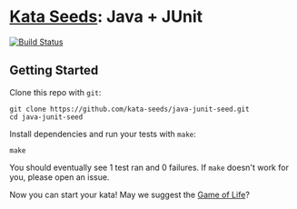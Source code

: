 # [Kata Seeds](http://kata-seeds.github.io): Java + JUnit
[![Build Status](https://travis-ci.org/kata-seeds/java-junit-seed.svg?branch=master)](https://travis-ci.org/kata-seeds/java-junit-seed)

## Getting Started

Clone this repo with `git`:

    git clone https://github.com/kata-seeds/java-junit-seed.git
    cd java-junit-seed

Install dependencies and run your tests with `make`:

    make

You should eventually see 1 test ran and 0 failures. If `make` doesn't work for you, please open an issue.

Now you can start your kata! May we suggest the [Game of Life](http://en.wikipedia.org/wiki/Conway's_Game_of_Life)?
